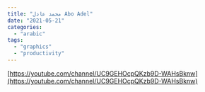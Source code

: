 ```yaml
---
title: "محمد عادل Abo Adel"
date: "2021-05-21"
categories:
  - "arabic"
tags:
  - "graphics"
  - "productivity"
---
```


[https://youtube.com/channel/UC9GEHOcpQKzb9D-WAHsBknw](https://youtube.com/channel/UC9GEHOcpQKzb9D-WAHsBknw)
